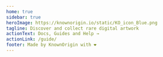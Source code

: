```yaml
---
home: true
sidebar: true
heroImage: https://knownorigin.io/static/KO_icon_Blue.png
tagline: Discover and collect rare digital artwork
actionText: Docs, Guides and Help →
actionLink: /guide/
footer: Made by KnownOrigin with ❤️
---
```

